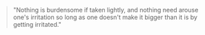 > "Nothing is burdensome if taken lightly, and nothing need arouse one's irritation so long as one doesn't make it bigger than it is by getting irritated."
